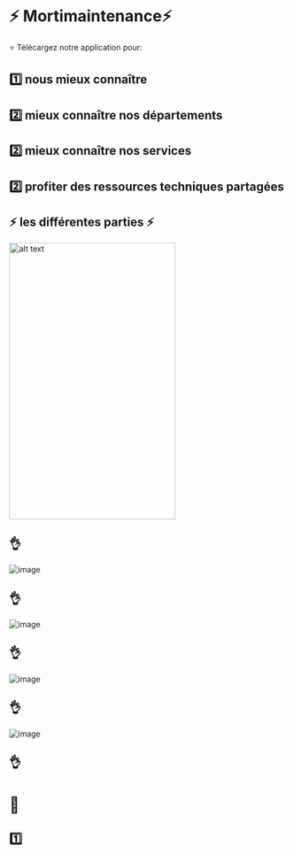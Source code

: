 
# :zap: Mortimaintenance:zap:

:star: Télécargez notre application pour:

## :one: nous mieux connaître
## :two: mieux connaître nos départements
## :two: mieux connaître nos services
## :two: profiter des ressources techniques partagées

## :zap: les différentes parties :zap:


<img src=images/image1.png  alt="alt text" width="300" height="500">

## :ok_hand:

![image](images/image2.png)

## :ok_hand:

![image](images/image3.png)

## :ok_hand:

![image](images/image4.png)

## :ok_hand:

![image](images/image5.png)

## :ok_hand:






#  :pushpin: 


## :one:      

